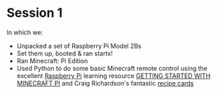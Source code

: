 # Session 1
In which we:
 * Unpacked a set of Raspberry Pi Model 2Bs
 * Set them up, booted & ran startx!
 * Ran Minecraft: Pi Edition
 * Used Python to do some basic Minecraft remote control using the excellent [Raspberry Pi](https://www.raspberrypi.org) learning resource [GETTING STARTED WITH MINECRAFT PI](https://www.raspberrypi.org/learning/getting-started-with-minecraft-pi/) and Craig Richardson's fantastic [recipe cards](https://arghbox.wordpress.com/2014/04/25/minecraft-pi-recipe-cards/)